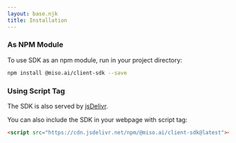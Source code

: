 ```yaml
---
layout: base.njk
title: Installation
---
```

### As NPM Module
To use SDK as an npm module, run in your project directory:
```bash
npm install @miso.ai/client-sdk --save
```

### Using Script Tag
The SDK is also served by [jsDelivr](https://www.jsdelivr.com/package/npm/@miso.ai/client-sdk).

You can also include the SDK in your webpage with script tag:
```html
<script src="https://cdn.jsdelivr.net/npm/@miso.ai/client-sdk@latest"></script>
```
